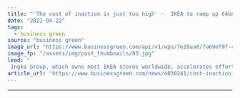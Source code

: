 ```yaml
---
title: "'The cost of inaction is just too high' -  IKEA to ramp up €4bn clean tech push"
date: "2021-04-22"
tags: 
  - business green
source: "business green"
image_url: "https://www.businessgreen.com/api/v1/wps/7e19aa0/7a69ef97-c8a3-4ffb-91b9-ae8b8f0818e3/1/IKEA-wind-farm-185x114.jpg"
image_fp: "/assets/img/post_thumbnails/83.jpg"
lead: "
 Ingka Group, which owns most IKEA stores worldwide, accelerates efforts to power entire value chain with its own renewables capacity ..."
article_url: "https://www.businessgreen.com/news/4030241/cost-inaction-ikea-ramp-eur4bn-clean-tech-push"
---
```


---
